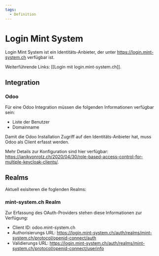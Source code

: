 ```yaml
---
tags:
  - Definition
---
```


# Login Mint System

Login Mint System ist ein Identitäts-Anbieter, der unter https://login.mint-system.ch verfügbar ist.

Weiterführende Links: [[Login mit login.mint-system.ch]].

## Integration

### Odoo

Für eine Odoo Integration müssen die folgenden Informationen verfügbar sein:

- Liste der Benutzer
- Domainname

Damit die Odoo Installation Zugriff auf den Identitäts-Anbieter hat, muss Odoo als Client erfasst werden.

Mehr Details zur Konfiguration sind hier verfügbar: https://janikvonrotz.ch/2020/04/30/role-based-access-control-for-multiple-keycloak-clients/.

## Realms

Aktuell exisiteren die foglenden Realms:

### mint-system.ch Realm

Zur Erfassung des OAuth-Providers stehen diese Informationen zur Verfügung:

- Client ID: odoo.mint-system.ch
- Authorisierungs URL: https://login.mint-system.ch/auth/realms/mint-system.ch/protocol/openid-connect/auth
- Validierungs URL: https://login.mint-system.ch/auth/realms/mint-system.ch/protocol/openid-connect/userinfo
